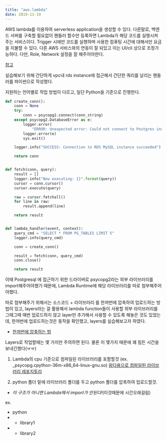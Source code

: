 ```yaml
---
title: "aws-lambda"
date: 2019-11-19
---
```


AWS lambda를 이용하여 serverless application을 생성할 수 있다. 다른말로, 백엔드 서버를 구축할 필요없이 핸들러 함수만 등록하면 Lambda가 해당 코드를 실행시켜주는 서비스이다. Trigger 시에만 코드를 실행하며 사용한 컴퓨팅 시간에 대해서만 요금을 지불할 수 있다. 다른 AWS 서비스와의 연동이 잘 되있고 이는 UI/cli 상으로 조정가능하다. 다만, Role, Network 설정을 잘 해주어야한다.

[참고](https://aws.amazon.com/ko/lambda/)

실습해보기 위해 간단하게 vpc내 rds instance에 접근해서 간단한 쿼리를 날리는 핸들러를 파이썬으로 작성했다.

지원하는 언어별로 작업 방법이 다르고, 일단 Python을 기준으로 진행한다. 
```python
def create_conn():
    conn = None
    try:
        conn = psycopg2.connect(conn_string)
    except psycopg2.DatabaseError as e:
        logger.error(
            "ERROR: Unexpected error: Could not connect to Postgres instance.")
        logger.error(e)
        sys.exit()

    logger.info("SUCCESS: Connection to RDS MySQL instance succeeded")

    return conn


def fetch(conn, query):
    result = []
    logger.info("Now executing: {}".format(query))
    cursor = conn.cursor()
    cursor.execute(query)

    raw = cursor.fetchall()
    for line in raw:
        result.append(line)

    return result


def lambda_handler(event, context):
    query_cmd = "SELECT * FROM PG_TABLES LIMIT 5"
    logger.info(query_cmd)

    conn = create_conn()

    result = fetch(conn, query_cmd)
    conn.close()

    return result
```

이때 Postgresql 에 접근하기 위한 드라이버로 psycopg2라는 외부 라이브러리를 import해주어야했기 때문에,
Lambda Runtime에 해당 라이브러리를 따로 첨부해주어야했다. 

따로 첨부해주기 위해서는 소스코드 + 라이브러리 를 한꺼번에 압축하여 업로드하는 방법이 있고, layers라는 걸 활용해서 lambda function들이 사용할 외부 라이브러리를 그때그때 매번 업로드하지 않고 layer만 추가해서 사용할 수 있도록 해놓은 것도 있었는데, 한꺼번에 업로드하는것은 동작을 확인했고, layers를 실습해보고자 하였다. 

* [한꺼번에 압축하는 법](https://docs.aws.amazon.com/ko_kr/lambda/latest/dg/lambda-python-how-to-create-deployment-package.html)

Layers로 작업할때는 몇 가지만 주의하면 된다. 물론 이 몇가지 때문에 꽤 힘든 시간을 보내긴했다(ㅠㅠ)

1. Lambda의 cpu 기준으로 컴파일된 라이브러리를 포함할것 (ex. \_psycopg.cpython-36m-x86_64-linux-gnu.so)
[람다용으로 컴파일된 라이브러리 레포지토리](https://github.com/jkehler/awslambda-psycopg2)

2. python 폴더 밑에 라이브러리 폴더를 두고 python 폴더를 압축하여 업로드할것.
- *이 구조가 아니면 Lambda에서 import가 안된다!*(이것때문에 시간오래걸림)

ex.
- python
- - library1
- - library2

